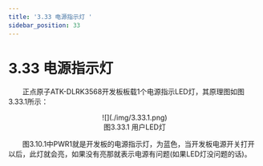 ```yaml
---
title: '3.33 电源指示灯 '
sidebar_position: 33
---
```


# 3.33 电源指示灯 

&emsp;&emsp;正点原子ATK-DLRK3568开发板板载1个电源指示LED灯，其原理图如图3.33.1所示：

<center>
![](./img/3.33.1.png)<br />
图3.33.1 用户LED灯
</center>

&emsp;&emsp;图3.10.1中PWR1就是开发板的电源指示灯，为蓝色，当开发板电源开关打开以后，此灯就会亮，如果没有亮那就表示电源有问题(如果LED灯没问题的话)。
